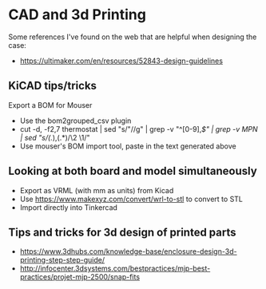 # CAD and 3d Printing

Some references I've found on the web that are helpful when designing the
case:

* <https://ultimaker.com/en/resources/52843-design-guidelines>

## KiCAD tips/tricks

Export a BOM for Mouser

* Use the bom2grouped_csv plugin
* cut -d, -f2,7 thermostat | sed "s/\"//g" | grep -v "^[0-9],*$" | grep -v MPN | sed "s/\(.*\),\(.*\)/\2 \1/"
* Use mouser's BOM import tool, paste in the text generated above

## Looking at both board and model simultaneously

* Export as VRML (with mm as units) from Kicad
* Use <https://www.makexyz.com/convert/wrl-to-stl> to convert to STL
* Import directly into Tinkercad

## Tips and tricks for 3d design of printed parts

* <https://www.3dhubs.com/knowledge-base/enclosure-design-3d-printing-step-step-guide/>
* <http://infocenter.3dsystems.com/bestpractices/mjp-best-practices/projet-mjp-2500/snap-fits>

